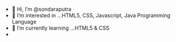 - 👋 Hi, I’m @sondaraputra
- 👀 I’m interested in ...HTML5, CSS, Javascript, Java Programming Language 
- 🌱 I’m currently learning ...HTML5 & CSS
- 

<!---
sondaraputra/sondaraputra is a ✨ special ✨ repository because its `README.md` (this file) appears on your GitHub profile.
You can click the Preview link to take a look at your changes.
--->
